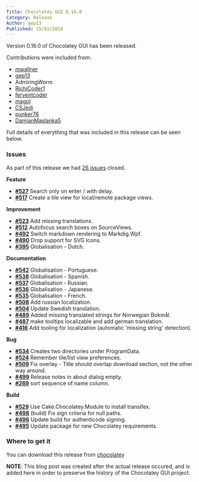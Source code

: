 ```yaml
---
Title: Chocolatey GUI 0.16.0
Category: Release
Author: gep13
Published: 15/02/2018
---
```


Version 0.16.0 of Chocolatey GUI has been released.

Contributions were included from:

- [mwallner](https://github.com/mwallner)
- [gep13](https://github.com/gep13)
- AdmiringWorm
- [RichiCoder1](https://github.com/RichiCoder1)
- [ferventcoder](https://github.com/ferventcoder)
- [magol](https://github.com/magol)
- [CSJedi](https://github.com/CSJedi)
- [punker76](https://github.com/punker76)
- [DamianMaslanka5](https://github.com/DamianMaslanka5)

Full details of everything that was included in this release can be seen below.

<!--excerpt-->

### Issues

As part of this release we had [26 issues](https://github.com/chocolatey/ChocolateyGUI/milestone/17?closed=1) closed.

__Feature__

- [__#527__](https://github.com/chocolatey/ChocolateyGUI/issues/527) Search only on enter / with delay.
- [__#517__](https://github.com/chocolatey/ChocolateyGUI/issues/517) Create a tile view for local/remote package views.

__Improvement__

- [__#523__](https://github.com/chocolatey/ChocolateyGUI/issues/523) Add missing translations.
- [__#512__](https://github.com/chocolatey/ChocolateyGUI/issues/512) Autofocus search boxes on SourceViews.
- [__#492__](https://github.com/chocolatey/ChocolateyGUI/issues/492) Switch markdown rendering to Markdig.Wpf.
- [__#490__](https://github.com/chocolatey/ChocolateyGUI/issues/490) Drop support for SVG Icons.
- [__#395__](https://github.com/chocolatey/ChocolateyGUI/issues/395) Globalisation - Dutch.

__Documentation__

- [__#542__](https://github.com/chocolatey/ChocolateyGUI/issues/542) Globalisation - Portuguese.
- [__#538__](https://github.com/chocolatey/ChocolateyGUI/issues/538) Globalisation - Spanish.
- [__#537__](https://github.com/chocolatey/ChocolateyGUI/issues/537) Globalisation - Russian.
- [__#536__](https://github.com/chocolatey/ChocolateyGUI/issues/536) Globalisation - Japanese.
- [__#535__](https://github.com/chocolatey/ChocolateyGUI/issues/535) Globalisation - French.
- [__#508__](https://github.com/chocolatey/ChocolateyGUI/pull/508) Add russian localization.
- [__#504__](https://github.com/chocolatey/ChocolateyGUI/pull/504) Update Swedish translation.
- [__#489__](https://github.com/chocolatey/ChocolateyGUI/pull/489) Added missing translated strings for Norwegian Bokmål.
- [__#487__](https://github.com/chocolatey/ChocolateyGUI/pull/487) make tooltips localizable and add german translation.
- [__#416__](https://github.com/chocolatey/ChocolateyGUI/issues/416) Add tooling for localization (automatic 'missing string' detection).

__Bug__

- [__#534__](https://github.com/chocolatey/ChocolateyGUI/issues/534) Creates two directories under ProgramData.
- [__#524__](https://github.com/chocolatey/ChocolateyGUI/issues/524) Remember tile/list view preferences.
- [__#509__](https://github.com/chocolatey/ChocolateyGUI/issues/509) Fix overlay - Title should overlap download section, not the other way around.
- [__#499__](https://github.com/chocolatey/ChocolateyGUI/issues/499) Release notes in about dialog empty.
- [__#269__](https://github.com/chocolatey/ChocolateyGUI/issues/269) sort sequence of name column.

__Build__

- [__#529__](https://github.com/chocolatey/ChocolateyGUI/issues/529) Use Cake.Chocolatey.Module to install transifex.
- [__#498__](https://github.com/chocolatey/ChocolateyGUI/pull/498) (build) Fix sign criteria for null paths.
- [__#496__](https://github.com/chocolatey/ChocolateyGUI/issues/496) Update build for authenticode signing.
- [__#495__](https://github.com/chocolatey/ChocolateyGUI/issues/495) Update package for new Chocolatey requirements.

### Where to get it
You can download this release from [chocolatey](https://chocolatey.org/packages/chocolateyGUI/0.16.0)

**NOTE**:  This blog post was created after the actual release occured, and is added here in order to preserve the history of the Chocolatey GUI project.